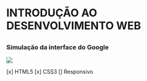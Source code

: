 # INTRODUÇÃO AO DESENVOLVIMENTO WEB

##

### Simulação da interface do Google

<img src="img/interfaceGoogle.png">

[x] HTML5
[x] CSS3
[] Responsivo
